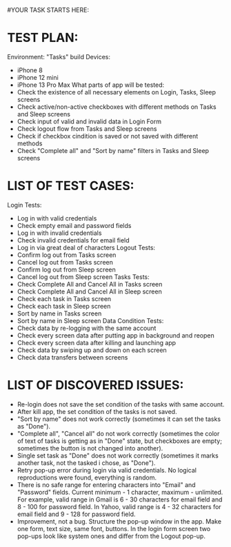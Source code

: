 #YOUR TASK STARTS HERE: 


# TEST PLAN: 

Environment: "Tasks" build
Devices: 
 - iPhone 8
 - iPhone 12 mini
 - iPhone 13 Pro Max
What parts of app will be tested:
 - Сheck the existence of all necessary elements on Login, Tasks, Sleep screens
 - Check active/non-active checkboxes with different methods on Tasks and Sleep screens
 - Check input of valid and invalid data in Login Form
 - Check logout flow from Tasks and Sleep screens
 - Check if checkbox cindition is saved or not saved with different methods
 - Check "Complete all" and "Sort by name" filters in Tasks and Sleep screens


# LIST OF TEST CASES: 
Login Tests:
 - Log in with valid credentials
 - Check empty email and password fields
 - Log in with invalid credentials
 - Check invalid credentials for email field
 - Log in via great deal of characters
Logout Tests:
 - Confirm log out from Tasks screen
 - Cancel log out from Tasks screen
 - Confirm log out from Sleep screen
 - Cancel log out from Sleep screen
Tasks Tests:
 - Check Complete All and Cancel All in Tasks screen 
 - Check Complete All and Cancel All in Sleep screen
 - Check each task in Tasks screen
 - Check each task in Sleep screen
 - Sort by name in Tasks screen
 - Sort by name in Sleep screen
Data Condition Tests:
 - Check data by re-logging with the same account
 - Check every screen data after putting app in background and reopen
 - Check every screen data after killing and launching app
 - Check data by swiping up and down on each screen
 - Check data transfers between screens


# LIST OF DISCOVERED ISSUES:
 - Re-login does not save the set condition of the tasks with same account.
 - After kill app, the set condition of the tasks is not saved.
 - "Sort by name" does not work correctly (sometimes it can set the tasks as "Done").
 - "Complete all", "Cancel all" do not work correctly (sometimes the color of text of tasks is getting as in "Done" state, but checkboxes are empty; sometimes the button is not changed into another).
 - Single set task as "Done" does not work correctly (sometimes it marks another task, not the tasked i chose, as "Done").
 - Retry pop-up error during login via valid credentials. No logical reproductions were found, everything is random.
 - There is no safe range for entering characters into "Email" and "Password" fields. Current minimum - 1 character, maximum - unlimited. For example, valid range in Gmail is 6 - 30 characters for email field and 8 - 100 for password field. In Yahoo, valid range is 4 - 32 characters for email field and 9 - 128 for password field.
 - Improvement, not a bug. Structure the pop-up window in the app. Make one form, text size, same font, buttons. In the login form screen two pop-ups look like system ones and differ from the Logout pop-up.
